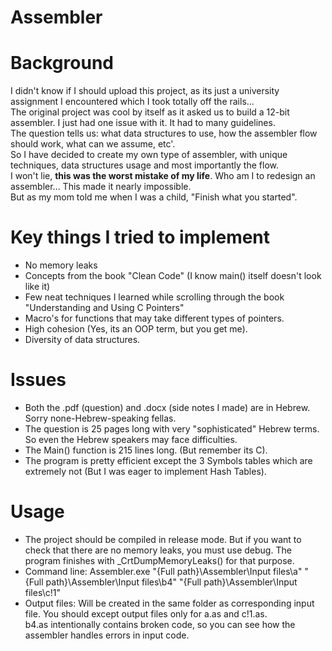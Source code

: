 # Assembler

# Background 
I didn't know if I should upload this project, as its just a university assignment I encountered which I took totally off the rails...  
The original project was cool by itself as it asked us to build a 12-bit assembler. I just had one issue with it. It had to many guidelines.  
The question tells us: what data structures to use, how the assembler flow should work, what can we assume, etc'.  
So I have decided to create my own type of assembler, with unique techniques, data structures usage and most importantly the flow.  
I won't lie, <b>this was the worst mistake of my life</b>. Who am I to redesign an assembler... This made it nearly impossible.   
But as my mom told me when I was a child, "Finish what you started".  


# Key things I tried to implement 
- No memory leaks
- Concepts from the book "Clean Code" (I know main() itself doesn't look like it)
- Few neat techniques I learned while scrolling through the book "Understanding and Using C Pointers"
- Macro's for functions that may take different types of pointers.
- High cohesion (Yes, its an OOP term, but you get me).
- Diversity of data structures.


# Issues
- Both the .pdf (question) and .docx (side notes I made) are in Hebrew. Sorry none-Hebrew-speaking fellas.
- The question is 25 pages long with very "sophisticated" Hebrew terms. So even the Hebrew speakers may face difficulties.
- The Main() function is 215 lines long. (But remember its C).
- The program is pretty efficient except the 3 Symbols tables which are extremely not (But I was eager to implement Hash Tables).


# Usage
- The project should be compiled in release mode. But if you want to check that there are no memory leaks, you must use debug. The program finishes with _CrtDumpMemoryLeaks() for that purpose.
- Command line: Assembler.exe "{Full path}\Assembler\Input files\a" "{Full path}\Assembler\Input files\b4" "{Full path}\Assembler\Input files\c!1"
- Output files: Will be created in the same folder as corresponding input file. You should except output files only for a.as and c!1.as.   
b4.as intentionally contains broken code, so you can see how the assembler handles errors in input code. 
